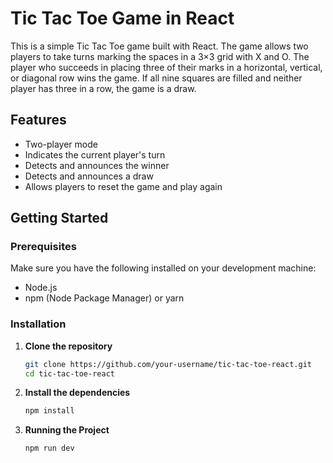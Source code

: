 # Tic Tac Toe Game in React

This is a simple Tic Tac Toe game built with React. The game allows two players to take turns marking the spaces in a 3×3 grid with X and O. The player who succeeds in placing three of their marks in a horizontal, vertical, or diagonal row wins the game. If all nine squares are filled and neither player has three in a row, the game is a draw.

## Features

- Two-player mode
- Indicates the current player's turn
- Detects and announces the winner
- Detects and announces a draw
- Allows players to reset the game and play again


## Getting Started

### Prerequisites

Make sure you have the following installed on your development machine:

- Node.js
- npm (Node Package Manager) or yarn

### Installation

1. **Clone the repository**

   ```bash
   git clone https://github.com/your-username/tic-tac-toe-react.git
   cd tic-tac-toe-react

2. **Install the dependencies**

   ```bash
   npm install


3. **Running the Project**

   ```bash
   npm run dev
